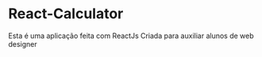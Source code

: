 # React-Calculator

Esta é uma aplicação feita com ReactJs
Criada para auxiliar alunos de web designer
